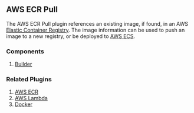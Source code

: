 ## AWS ECR Pull

The AWS ECR Pull plugin references an existing image, if found, in an AWS
[Elastic Container Registry](https://aws.amazon.com/ecr/getting-started/).
The image information can be used to push an image to a new registry, or be 
deployed to [AWS ECS](https://aws.amazon.com/ecs/getting-started/).

### Components

1. [Builder](/waypoint/integrations/aws-ecr-pull/latest/components/builder)

### Related Plugins

1. [AWS ECR](/waypoint/integrations/aws-ecr)
1. [AWS Lambda](/waypoint/integrations/aws-lambda)
1. [Docker](/waypoint/integrations/docker)